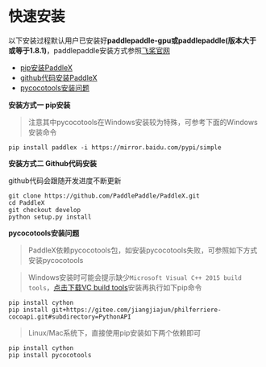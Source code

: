 # 快速安装

以下安装过程默认用户已安装好**paddlepaddle-gpu或paddlepaddle(版本大于或等于1.8.1)**，paddlepaddle安装方式参照[飞桨官网](https://www.paddlepaddle.org.cn/install/quick)

- <a href="#pip安装">pip安装PaddleX</a>  
- <a href="#github代码安装">github代码安装PaddleX</a>
- <a href="#pycocotools安装问题">pycocotools安装问题</a>

<a name="pip安装"></a>
**安装方式一 pip安装**

> 注意其中pycocotools在Windows安装较为特殊，可参考下面的Windows安装命令  

```
pip install paddlex -i https://mirror.baidu.com/pypi/simple
```

<a name="github代码安装"></a>
**安装方式二 Github代码安装**  

github代码会跟随开发进度不断更新

```
git clone https://github.com/PaddlePaddle/PaddleX.git
cd PaddleX
git checkout develop
python setup.py install
```


<a name="pycocotools安装问题"></a>
**pycocotools安装问题**  
> PaddleX依赖pycocotools包，如安装pycocotools失败，可参照如下方式安装pycocotools

> Windows安装时可能会提示缺少`Microsoft Visual C++ 2015 build tools`，[点击下载VC build tools](https://go.microsoft.com/fwlink/?LinkId=691126)安装再执行如下pip命令
```
pip install cython
pip install git+https://gitee.com/jiangjiajun/philferriere-cocoapi.git#subdirectory=PythonAPI
```

> Linux/Mac系统下，直接使用pip安装如下两个依赖即可
```
pip install cython  
pip install pycocotools
```
